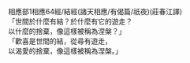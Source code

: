 相應部1相應64經/結經(諸天相應/有偈篇/祇夜)(莊春江譯)  
「世間於什麼有結？於什麼有它的遊走？  
以什麼的捨棄，像這樣被稱為涅槃？」  
「歡喜是世間的結，從尋有遊走，  
以渴愛的捨棄，像這樣被稱為涅槃。」  
  
  
